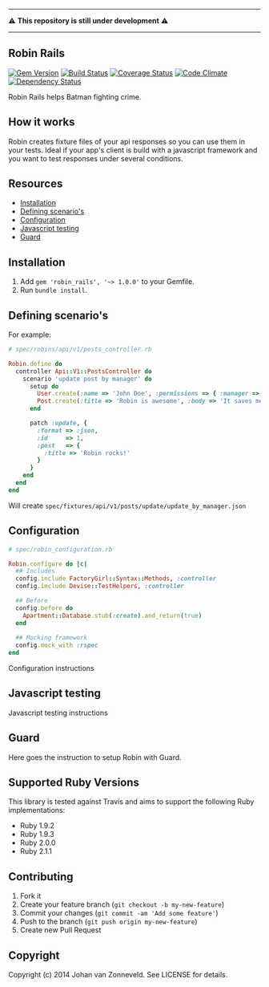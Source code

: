 ------------
:warning: **This repository is still under development** :warning:

------------


## Robin Rails

[![Gem Version](https://badge.fury.io/rb/robin_rails.png)](http://badge.fury.io/rb/robin_rails) [![Build Status](https://secure.travis-ci.org/jhnvz/robin_rails.png?branch=master)](http://travis-ci.org/jhnvz/robin_rails) [![Coverage Status](https://coveralls.io/repos/jhnvz/robin_rails/badge.png?branch=master)](https://coveralls.io/r/jhnvz/robin_rails) [![Code Climate](https://codeclimate.com/github/jhnvz/robin_rails.png)](https://codeclimate.com/github/jhnvz/robin_rails) [![Dependency Status](https://gemnasium.com/jhnvz/robin_rails.png)](https://gemnasium.com/jhnvz/robin_rails)

Robin Rails helps Batman fighting crime.

How it works
------------

Robin creates fixture files of your api responses so you can use them in your tests. Ideal if your app's client is build with a javascript framework and you want to test responses under several conditions.

Resources
------------

- [Installation](#installation)
- [Defining scenario's](#defining-scenarios)
- [Configuration](#configuration)
- [Javascript testing](#javascript-testing)
- [Guard](#guard)

Installation
------------

1. Add `gem 'robin_rails', '~> 1.0.0'` to your Gemfile.
1. Run `bundle install`.

Defining scenario's
------------

For example:

```ruby
# spec/robins/api/v1/posts_controller.rb

Robin.define do
  controller Api::V1::PostsController do
    scenario 'update post by manager' do
      setup do
        User.create(:name => 'John Doe', :permissions => { :manager => true })
        Post.create(:title => 'Robin is awesome', :body => 'It saves me time')
      end

      patch :update, {
        :format => :json, 
        :id     => 1, 
        :post   => { 
          :title => 'Robin rocks!' 
        }
      }
    end
  end
end
```
Will create `spec/fixtures/api/v1/posts/update/update_by_manager.json`

Configuration
------------

```ruby
# spec/robin_configuration.rb

Robin.configure do |c|
  ## Includes
  config.include FactoryGirl::Syntax::Methods, :controller
  config.include Devise::TestHelpers, :controller

  ## Before
  config.before do
    Apartment::Database.stub(:create).and_return(true)
  end
  
  ## Mocking framework
  config.mock_with :rspec
end
```

Configuration instructions

Javascript testing
------------

Javascript testing instructions

Guard
------------

Here goes the instruction to setup Robin with Guard.

Supported Ruby Versions
------------

This library is tested against Travis and aims to support the following Ruby
implementations:

* Ruby 1.9.2
* Ruby 1.9.3
* Ruby 2.0.0
* Ruby 2.1.1

Contributing
------------

1. Fork it
2. Create your feature branch (`git checkout -b my-new-feature`)
3. Commit your changes (`git commit -am 'Add some feature'`)
4. Push to the branch (`git push origin my-new-feature`)
5. Create new Pull Request

Copyright
------------

Copyright (c) 2014 Johan van Zonneveld. See LICENSE for details.

